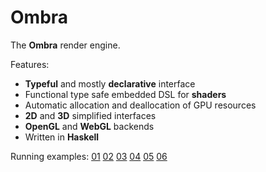 Ombra
=====

The **Ombra** render engine.

Features:
  * **Typeful** and mostly **declarative** interface
  * Functional type safe embedded DSL for **shaders**
  * Automatic allocation and deallocation of GPU resources
  * **2D** and **3D** simplified interfaces
  * **OpenGL** and **WebGL** backends
  * Written in **Haskell**

Running examples: [01](http://ziocroc.github.io/Ombra/01/) [02](http://ziocroc.github.io/Ombra/02/) [03](http://ziocroc.github.io/Ombra/03/) [04](http://ziocroc.github.io/Ombra/04/) [05](http://ziocroc.github.io/Ombra/05/) [06](http://ziocroc.github.io/Ombra/06/) 
